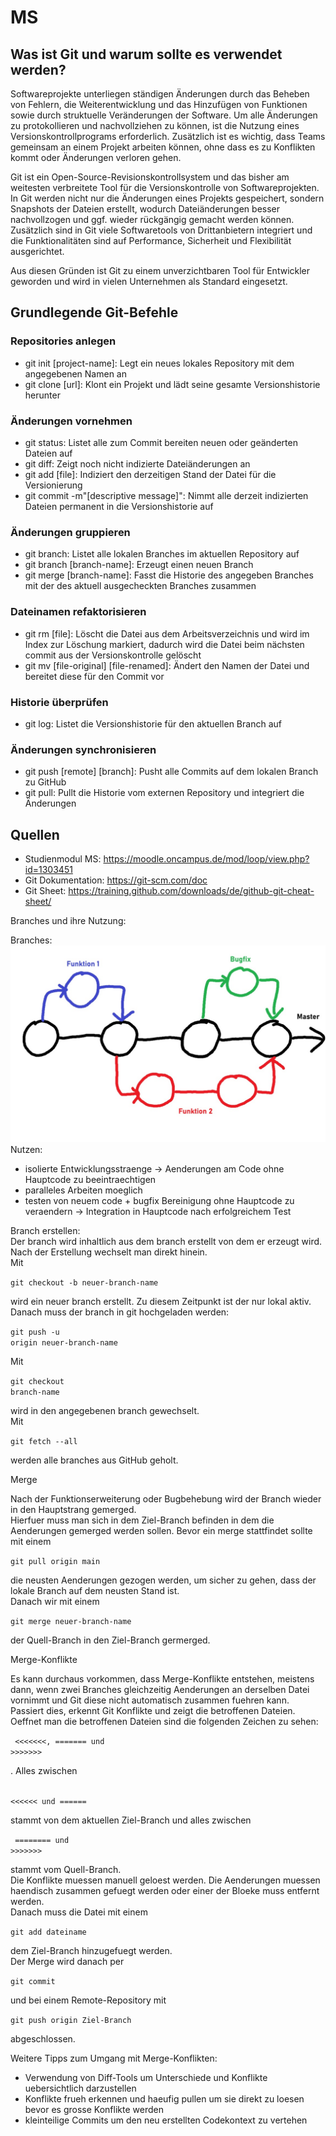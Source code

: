 # MS

## Was ist Git und warum sollte es verwendet werden?
Softwareprojekte unterliegen ständigen Änderungen durch das Beheben von Fehlern, die Weiterentwicklung und das Hinzufügen von Funktionen sowie durch struktuelle Veränderungen der Software. Um alle Änderungen zu protokollieren und nachvollziehen zu können, ist die Nutzung eines Versionskontrollprograms erforderlich. Zusätzlich ist es wichtig, dass Teams gemeinsam an einem Projekt arbeiten können, ohne dass es zu Konflikten kommt oder Änderungen verloren gehen.

Git ist ein Open-Source-Revisionskontrollsystem und das bisher am weitesten verbreitete Tool für die Versionskontrolle von Softwareprojekten. In Git werden nicht nur die Änderungen eines Projekts gespeichert, sondern Snapshots der Dateien erstellt, wodurch Dateiänderungen besser nachvollzogen und ggf. wieder rückgängig gemacht werden können. Zusätzlich sind in Git viele Softwaretools von Drittanbietern integriert und die Funktionalitäten sind auf Performance, Sicherheit und Flexibilität ausgerichtet. 

Aus diesen Gründen ist Git zu einem unverzichtbaren Tool für Entwickler geworden und wird in vielen Unternehmen als Standard eingesetzt.
## Grundlegende Git-Befehle
### Repositories anlegen
- git init [project-name]: Legt ein neues lokales Repository mit dem angegebenen Namen an
- git clone [url]: Klont ein Projekt und lädt seine gesamte Versionshistorie herunter
### Änderungen vornehmen
- git status: Listet alle zum Commit bereiten neuen oder geänderten Dateien auf
- git diff: Zeigt noch nicht indizierte Dateiänderungen an
- git add [file]: Indiziert den derzeitigen Stand der Datei für die Versionierung
- git commit -m"[descriptive message]": Nimmt alle derzeit indizierten Dateien permanent in die Versionshistorie auf
### Änderungen gruppieren
- git branch: Listet alle lokalen Branches im aktuellen Repository auf
- git branch [branch-name]: Erzeugt einen neuen Branch
- git merge [branch-name]: Fasst die Historie des angegeben Branches mit der des aktuell ausgecheckten Branches zusammen
### Dateinamen refaktorisieren
- git rm [file]: Löscht die Datei aus dem Arbeitsverzeichnis und wird im Index zur Löschung markiert, dadurch wird die Datei beim nächsten commit aus der Versionskontrolle gelöscht
- git mv [file-original] [file-renamed]: Ändert den Namen der Datei und bereitet diese für den Commit vor
### Historie überprüfen
- git log: Listet die Versionshistorie für den aktuellen Branch auf
### Änderungen synchronisieren
- git push [remote] [branch]: Pusht alle Commits auf dem lokalen Branch zu GitHub
- git pull: Pullt die Historie vom externen Repository und integriert die Änderungen
## Quellen
- Studienmodul MS: https://moodle.oncampus.de/mod/loop/view.php?id=1303451
- Git Dokumentation: https://git-scm.com/doc
- Git Sheet: https://training.github.com/downloads/de/github-git-cheat-sheet/
 

Branches und ihre Nutzung:

Branches:
![image info](./images/branch.jpg)
Nutzen:

- isolierte Entwicklungsstraenge -> Aenderungen am Code ohne Hauptcode zu beeintraechtigen  
- paralleles Arbeiten moeglich  
- testen von neuem code + bugfix Bereinigung ohne Hauptcode zu veraendern -> Integration in Hauptcode nach erfolgreichem Test  

Branch erstellen:  
Der branch wird inhaltlich aus dem branch erstellt von dem er erzeugt wird. Nach der Erstellung wechselt man direkt hinein.  
Mit<p><code>git checkout -b neuer-branch-name</code></p>wird ein neuer branch erstellt. Zu diesem Zeitpunkt ist der nur lokal aktiv.  
Danach muss der branch in git hochgeladen werden:<p><code>git push -u origin neuer-branch-name</code></p> Mit<p><code>git checkout branch-name</code></p>wird in den angegebenen branch gewechselt.  
Mit<p><code>git fetch --all</code></p>werden alle branches aus GitHub geholt.  

Merge  

Nach der Funktionserweiterung oder Bugbehebung wird der Branch wieder in den Hauptstrang gemerged.  
Hierfuer muss man sich in dem Ziel-Branch befinden in dem die Aenderungen gemerged werden sollen. 
Bevor ein merge stattfindet sollte mit einem<p><code>git pull origin main</code></p>die neusten Aenderungen gezogen werden, um sicher zu gehen, dass der lokale Branch auf dem neusten Stand ist.  
Danach wir mit einem<p><code>git merge neuer-branch-name</code></p>der Quell-Branch in den Ziel-Branch germerged.  

Merge-Konflikte  

Es kann durchaus vorkommen, dass Merge-Konflikte entstehen, meistens dann, wenn zwei Branches gleichzeitig Aenderungen an derselben Datei vornimmt und Git diese nicht automatisch zusammen fuehren kann.  
Passiert dies, erkennt Git Konflikte und zeigt die betroffenen Dateien.  
Oeffnet man die betroffenen Dateien sind die folgenden Zeichen zu sehen: <p><code> <<<<<<<, ======= und >>>>>>> </code></p>. Alles zwischen <p><code> <<<<<< und ====== </code></p> stammt von dem aktuellen Ziel-Branch und alles zwischen <p><code> ======== und >>>>>>> </code></p> stammt vom Quell-Branch.  
Die Konflikte muessen manuell geloest werden. Die Aenderungen muessen haendisch zusammen gefuegt werden oder einer der Bloeke muss entfernt werden.  
Danach muss die Datei mit einem <p><code>git add dateiname</code></p> dem Ziel-Branch hinzugefuegt werden.  
Der Merge wird danach per <p><code>git commit</code></p> und bei einem Remote-Repository mit <p><code>git push origin Ziel-Branch</code></p> abgeschlossen.  

Weitere Tipps zum Umgang mit Merge-Konflikten:  
- Verwendung von Diff-Tools um Unterschiede und Konflikte uebersichtlich darzustellen
- Konflikte frueh erkennen und haeufig pullen um sie direkt zu loesen bevor es grosse Konflikte werden
- kleinteilige Commits um den neu erstellten Codekontext zu vertehen

